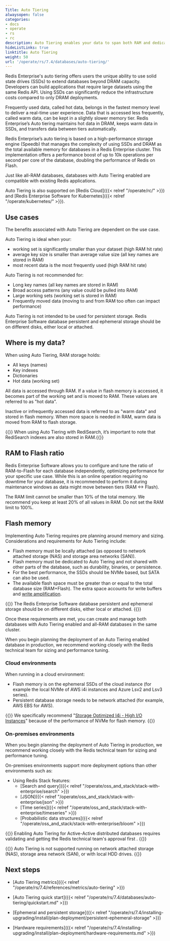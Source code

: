 ```yaml
---
Title: Auto Tiering
alwaysopen: false
categories:
- docs
- operate
- rs
- rc
description: Auto Tiering enables your data to span both RAM and dedicated flash memory.
hideListLinks: true
linktitle: Auto Tiering
weight: 50
url: '/operate/rs/7.4/databases/auto-tiering/'
---
```

Redis Enterprise's auto tiering offers users the unique ability to use solid state drives (SSDs) to extend databases beyond DRAM capacity.
Developers can build applications that require large datasets using the same Redis API.
Using SSDs can significantly reduce the infrastructure costs compared to only DRAM deployments. 

Frequently used data, called hot data, belongs in the fastest memory level to deliver a real-time user experience.
Data that is accessed less frequently, called warm data, can be kept in a slightly slower memory tier.
Redis Enterprise’s Auto tiering maintains hot data in DRAM, keeps warm data in SSDs, and transfers data between tiers automatically.

Redis Enterprise’s auto tiering is based on a high-performance storage engine (Speedb) that manages the complexity of using SSDs and DRAM as the total available memory for databases in a Redis Enterprise cluster. This implementation offers a performance boost of up to 10k operations per second per core of the database, doubling the performance of Redis on Flash.

Just like all-RAM databases, databases with Auto Tiering enabled are compatible with existing Redis applications.

Auto Tiering is also supported on [Redis Cloud]({{< relref "/operate/rc/" >}}) and [Redis Enterprise Software for Kubernetes]({{< relref "/operate/kubernetes/" >}}).

## Use cases

The benefits associated with Auto Tiering are dependent on the use case.

Auto Tiering is ideal when your:

- working set is significantly smaller than your dataset (high RAM hit rate)
- average key size is smaller than average value size (all key names are stored in RAM)
- most recent data is the most frequently used (high RAM hit rate)

Auto Tiering is not recommended for:

- Long key names (all key names are stored in RAM)
- Broad access patterns (any value could be pulled into RAM)
- Large working sets (working set is stored in RAM)
- Frequently moved data (moving to and from RAM too often can impact performance)

Auto Tiering is not intended to be used for persistent storage. Redis Enterprise Software database persistent and ephemeral storage should be on different disks, either local or attached.

## Where is my data?

When using Auto Tiering, RAM storage holds:
- All keys (names)
- Key indexes
- Dictionaries
- Hot data (working set)

All data is accessed through RAM. If a value in flash memory is accessed, it becomes part of the working set and is moved to RAM. These values are referred to as "hot data".

Inactive or infrequently accessed data is referred to as "warm data" and stored in flash memory. When more space is needed in RAM, warm data is moved from RAM to flash storage.

{{<note>}} When using Auto Tiering with RediSearch, it’s important to note that RediSearch indexes are also stored in RAM.{{</note>}}

## RAM to Flash ratio

Redis Enterprise Software allows you to configure and tune the ratio of RAM-to-Flash for each database independently, optimizing performance for your specific use case.
While this is an online operation requiring no downtime for your database, it is recommended to perform it during maintenance windows as data might move between tiers (RAM <-> Flash).

The RAM limit cannot be smaller than 10% of the total memory. We recommend you keep at least 20% of all values in RAM. Do not set the RAM limit to 100%.

## Flash memory

Implementing Auto Tiering requires pre planning around memory and sizing. Considerations and requirements for Auto Tiering include:

- Flash memory must be locally attached (as opposed to network attached storage (NAS) and storage area networks (SAN)).
- Flash memory must be dedicated to Auto Tiering and not shared with other parts of the database, such as durability, binaries, or persistence.
- For the best performance, the SSDs should be NVMe based, but SATA can also be used.
- The available flash space must be greater than or equal to the total database size (RAM+Flash). The extra space accounts for write buffers and [write amplification](https://en.wikipedia.org/wiki/Write_amplification).

{{<note>}} The Redis Enterprise Software database persistent and ephemeral storage should be on different disks, either local or attached. {{</note>}}

Once these requirements are met, you can create and manage both databases with Auto Tiering enabled and
all-RAM databases in the same cluster.

When you begin planning the deployment of an Auto Tiering enabled database in production,
we recommend working closely with the Redis technical team for sizing and performance tuning.

### Cloud environments

When running in a cloud environment:

- Flash memory is on the ephemeral SSDs of the cloud instance (for example the local NVMe of AWS i4i instances and Azure Lsv2 and Lsv3 series).
- Persistent database storage needs to be network attached (for example, AWS EBS for AWS).

{{<note>}}
We specifically recommend "[Storage Optimized I4i - High I/O Instances](https://aws.amazon.com/ec2/instance-types/#storage-optimized)" because of the performance of NVMe for flash memory. {{</note>}}

### On-premises environments

When you begin planning the deployment of Auto Tiering in production, we recommend working closely with the Redis technical team for sizing and performance tuning.

On-premises environments support more deployment options than other environments such as:

- Using Redis Stack features:
  - [Search and query]({{< relref "/operate/oss_and_stack/stack-with-enterprise/search" >}}) 
  - [JSON]({{< relref "/operate/oss_and_stack/stack-with-enterprise/json" >}})
  - [Time series]({{< relref "/operate/oss_and_stack/stack-with-enterprise/timeseries" >}})
  - [Probabilistic data structures]({{< relref "/operate/oss_and_stack/stack-with-enterprise/bloom" >}})

{{<note>}} Enabling Auto Tiering for Active-Active distributed databases requires validating and getting the Redis technical team's approval first . {{</note>}}

{{<warning>}} Auto Tiering is not supported running on network attached storage (NAS), storage area network (SAN), or with local HDD drives. {{</warning>}}

## Next steps

- [Auto Tiering metrics]({{< relref "/operate/rs/7.4/references/metrics/auto-tiering" >}})
- [Auto Tiering quick start]({{< relref "/operate/rs/7.4/databases/auto-tiering/quickstart.md" >}})

- [Ephemeral and persistent storage]({{< relref "/operate/rs/7.4/installing-upgrading/install/plan-deployment/persistent-ephemeral-storage" >}})
- [Hardware requirements]({{< relref "/operate/rs/7.4/installing-upgrading/install/plan-deployment/hardware-requirements.md" >}})
